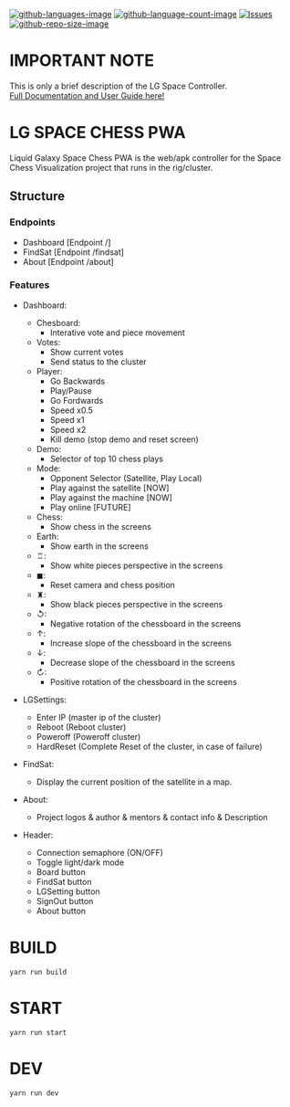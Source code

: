 [![github-languages-image](https://img.shields.io/github/languages/top/PabloSanchi/LG-SPACE-CHESS-PWA.svg?color=red)]()
[![github-language-count-image](https://img.shields.io/github/languages/count/PabloSanchi/LG-SPACE-CHESS-PWA.svg)]()
[![Issues](https://img.shields.io/github/issues/PabloSanchi/LG-SPACE-CHESS-PWA.svg)](https://github.com/PabloSanchi/LG-SPACE-CHESS-PWA/issues)
[![github-repo-size-image](https://img.shields.io/github/repo-size/PabloSanchi/LG-SPACE-CHESS-PWA.svg?color=yellow)]()

# IMPORTANT NOTE
This is only a brief description of the LG Space Controller.<br>
[Full Documentation and User Guide here!](./public/Documentation.pdf)

# LG SPACE CHESS PWA
Liquid Galaxy Space Chess PWA is the web/apk controller for the Space Chess Visualization project that runs in the rig/cluster.

## Structure
### Endpoints
- Dashboard [Endpoint /]
- FindSat [Endpoint /findsat]
- About [Endpoint /about]

### Features

- Dashboard:
  - Chesboard:
    - Interative vote and piece movement
  - Votes:
    - Show current votes
    - Send status to the cluster
  - Player:
    - Go Backwards
    - Play/Pause
    - Go Fordwards
    - Speed x0.5
    - Speed x1
    - Speed x2
    - Kill demo (stop demo and reset screen)
  - Demo:
    - Selector of top 10 chess plays
  - Mode:
    - Opponent Selector (Satellite, Play Local)
    - Play against the satellite [NOW]
    - Play against the machine [NOW]
    - Play online [FUTURE]
  - Chess:
    - Show chess in the screens
  - Earth:
    - Show earth in the screens
  - ♖:
    - Show white pieces perspective in the screens
  - ◼:
    - Reset camera and chess position
  - ♜:
    - Show black pieces perspective in the screens
  - ↺: 
    - Negative rotation of the chessboard in the screens
  - ↑:
    - Increase slope of the chessboard in the screens
  - ↓:
    - Decrease slope of the chessboard in the screens
  - ↻:
    - Positive rotation of the chessboard in the screens


- LGSettings:
  - Enter IP (master ip of the cluster)
  - Reboot (Reboot cluster)
  - Poweroff (Poweroff cluster)
  - HardReset (Complete Reset of the cluster, in case of failure)

- FindSat:
  - Display the current position of the satellite in a map.

- About:
  - Project logos & author & mentors & contact info & Description

- Header:
  - Connection semaphore (ON/OFF)
  - Toggle light/dark mode
  - Board button
  - FindSat button
  - LGSetting button
  - SignOut button
  - About button


# BUILD
```
yarn run build
```
# START
```
yarn run start
```

# DEV
```
yarn run dev
```

